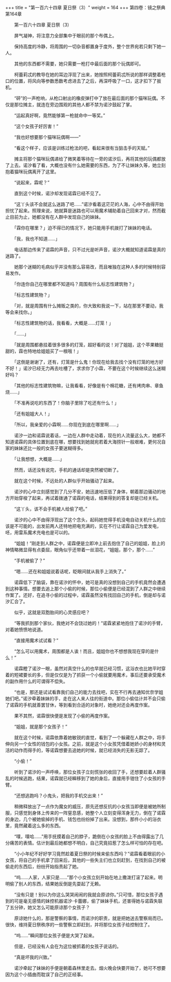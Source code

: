 +++
title = "第一百六十四章 夏日祭（3）"
weight = 164
+++
第四卷：镜之祭典 第164章

　　第一百六十四章 夏日祭（3）

　　屏气凝神，将注意力全部集中于眼前的那个布偶上。

　　保持高度的冷静，将周围的一切杂音都置身于度外，整个世界宛若只剩下她一人。

　　其他的东西都不需要，她只需要一枪打中最后面的那个玩偶即可。

　　柯蕾莉忒的教导在她的耳边浮现了出来，她按照柯蕾莉忒所说的那样调整着枪口的位置，将风向等参数悉数考虑进去了之后，再深呼吸了一口，这才扣下了扳机。

　　“砰”的一声枪响，从枪口射出的橡皮弹打中了放在最后面的那个猫咪玩偶。不仅是那位摊主，就连在旁边围观的其他人都不禁为诺汐鼓起了掌。

　　“运起真好啊，竟然能够第一枪就命中一等奖。”

　　“这个女孩子好厉害！”

　　“我也好想要那个猫咪玩偶啊——”

　　“看这个样子，应该是训练过枪法的吧，看起来很有当狙击手的天赋。”

　　摊主将那个猫咪玩偶递给了微笑着等待在一旁的诺汐后，再将其他的玩偶都放了上去。诺汐看了看，大概也没有什么她需要的东西，为了不让妹妹久等，她立刻抱着猫咪玩偶离开了这里。

　　“说起来，霖呢？”

　　直到这个时候，诺汐却发现诺霖已经不见了。

　　“这丫头该不会就这么迷路了吧……”诺汐看着这茫茫的人海，心中不由得开始担忧了起来。照理来说，她就算是迷路也可以用魔术辅助着自己回来才对，然而截止目前为止，她都没有在人群中发现自己的妹妹。

　　「霖你在哪里？」迫不得已的情况下，她只能用手机拨打了妹妹的电话。

　　「我，我也不知道……」

　　电话那边传来了诺霖的声音，只不过光是听声音，诺汐大概就知道诺霖是真的迷路了。

　　她那个迷糊的毛病似乎并没有那么容易改，而且唯独在这种人多的时候特别容易发作。

　　「你连你自己在哪里都不知道吗？周围有什么标志性建筑物？」

　　「标志性建筑物？」

　　「对，就是周围有什么摊贩之类的，你大致和我说一下，站在那里不要动，我等会来找你。」

　　「标志性建筑物的话，我看看，大概是……灯笼！」

　　「……」

　　「就是周围都悬挂着很多很多的灯笼，超好看的说！对了姐姐，这个苹果糖挺甜的，霖也特地给姐姐买了一根哦！」

　　「这倒是谢谢了，还有，灯笼是什么鬼！你现在给我去找个没有灯笼的地方好不好！」诺汐已经无力再去吐槽了，求求你了小霖，不要在这个时候继续这么迷糊好吗？

　　「其他的标志性建筑物嘛，让我看看，好像是有个棉花糖，还有烤肉串、章鱼烧……」

　　「不准再说吃的东西了！你脑子里除了吃还有什么！」

　　「还有姐姐大人！」

　　「所以，我亲爱的小霖啊……你现在到底在哪里啊……」

　　诺汐一边和诺霖说着话，一边在人群中走动着，现在的人流量这么大，她都不知道诺霖的具体位置到底在哪，想要找到她就宛若着大海捞针一般艰难，更何况自家的妹妹还比一般的女孩子要迷糊得多。

　　「让我想想，大概是……」

　　然而，话还没有说完，手机的通话却是突然被切断了。

　　就在这个时候，不远处的人群似乎开始骚动了起来。

　　诺汐的心中立刻感觉到了几分不安，她迅速地压低了身体，朝着那边骚动的地方开始穿梭了起来，再试着拨通了诺霖的电话，结果得到的答复却是已经关机。

　　“这丫头，该不会手机被人给偷了吧。”

　　诺汐的心中不由得浮现出了这个念头，起码她觉得手机没电自动关机什么的应该是不可能的，出发前两人还特地把电充满的，实在不行让诺霖自己为爱发电，呸，用雷系魔术充电也是可以的。

　　“姐姐！”刚走到人群之中，诺霖便是立即冲上前去抱住了自己的姐姐，脸上的神情略微显得有点委屈，眼角似乎还带着一丝泪花，“姐姐，那个，那个……”

　　“手机被偷了？”

　　“嗯……还在和姐姐说着话呢，眨眼间就从我手上消失了。”

　　诺霖低下了脑袋，靠在诺汐的怀中，她可是真的没想到自己的手机竟然会遭遇到这种事情。想要去追上那个小偷的时候，那位小偷便是已经混到了人群之中继续作案了。还好，在追寻小偷的过程中，诺霖虽然没有找回自己的手机，倒是却与诺汐汇合了。

　　似乎，这就是双胞胎间的心灵感应吧？

　　“等我抓到那个家伙，我绝对不会饶过她的！”诺霖紧紧地抱住了诺汐的手臂，对着她愤愤地说道。

　　“直接用魔术试试看？”

　　“怎么可以用魔术，周围都是人诶！而且，姐姐你也不想想我现在穿的是什么！”

　　诺霖瞪了诺汐一眼，虽然对真空什么的也早就已经习惯，这浴衣也比她平时穿着的短裙要长的多，但是仅仅是为了抓获一个小偷就要用魔术，事后还要承受魔术的副作用什么的可谓得不偿失。

　　“也是，那还是试试看靠我们自己的能力去找吧，实在不行再去通知优奈学姐她们吧。”诺汐牵着妹妹的手，走在这人来人往的街道中。那位小偷估计并不会只偷了诺霖的手机就善罢甘休，等到看到合适的对象时，她绝对还会再度作案。

　　果不其然，诺霖很快便是发现了小偷的再度作案。

　　“姐姐，就是那个女孩子！”

　　就在这个时候，诺霖依靠着她敏锐的直觉，看到了一个躲藏在人群之中，将手伸向另一个女性的钱包的小女孩。之前，就是这个小女孩凭借着她娇小的身材和灵活的动作而得手的，等诺霖想要去追她的时候，就已经消失的无影无踪了。

　　“小偷！”

　　听到了诺汐的一声呼唤，那位女孩子立刻慌张的收回了手，还想要趁着人群骚乱的时候逃跑，结果，诺霖就已经瞬移到了她的身后，直接用手钳住了小女孩的手臂。

　　“还想逃跑吗？小鬼头，把我的手机交出来！”

　　稍微释放出了一点作为魔女的威压，原先还想反抗的小女孩当即便是被她所制服，只感觉到身体上传来的一阵窒息感，她整个人立刻变得浑身无力，倒在了诺霖的身边，几个被她偷掉的手机、钱包也纷纷掉了出来。没想到，那件小小的浴衣里，竟然藏着这么多的东西。

　　“噗，噗哈……”用手抚摸着自己的脖子，跪倒在小女孩的脸上不由得露出了几分痛苦的表情。估计到最后她都想不明白，自己究竟招惹了怎么样可怕的存在吧。

　　“小小年纪不好好学习竟然趁着夏日祭的时候来偷东西吗？”诺霖看着眼前的小女孩，将自己的手机拿了回来后，其他的一些失主们也立刻赶到，在找到自己的被偷走的东西后，纷纷开始指责起了她。

　　“呜……人家，人家只是……”那个小女孩立刻开始在地上撒泼打滚了起来。明明偷了别人的东西，结果她反倒是先耍起了无赖。

　　“没有只是！别以为你这么哭哭闹闹的我就会原谅你。”只可惜，那位女孩子遇到的可是毫无感情的妹控机器诺汐·卡蕾娜，偷了妹妹手机，还害得她与诺霖失联了五分钟，她又怎么可能原谅那个女孩子？

　　原谅她什么的，那是警察的事情，而诺汐的职责，就是把她送去警察局而已。很快，维持夏日祭秩序的一些警察立即赶到，并将那位女孩子给控制住了。

　　“呜……”瞬间那位女孩子便是大哭了起来。

　　但是，已经没有人会在为这位被抓着的女孩子说话的。

　　“真是坏我的兴致。”

　　诺汐牵起了妹妹的手便是朝着森林里走去。烟火晚会快要开始了，她可不想要因为这个小插曲而耽误了自己的正经事。

　　

　　

　　


